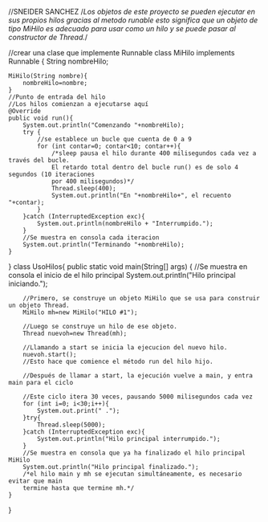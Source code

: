 //SNEIDER SANCHEZ
/*Los objetos de este proyecto se pueden ejecutar en sus propios hilos gracias al metodo runable
esto significa que un objeto de tipo MiHilo es adecuado para usar como un hilo y se puede pasar al
constructor de Thread.*/

//crear una clase que implemente Runnable
 class MiHilo implements Runnable {
    String nombreHilo;

    MiHilo(String nombre){
        nombreHilo=nombre;
    }
    //Punto de entrada del hilo
    //Los hilos comienzan a ejecutarse aquí
    @Override
    public void run(){
        System.out.println("Comenzando "+nombreHilo);
        try {
            //se establece un bucle que cuenta de 0 a 9
            for (int contar=0; contar<10; contar++){
                /*sleep pausa el hilo durante 400 milisegundos cada vez a través del bucle.
                El retardo total dentro del bucle run() es de solo 4 segundos (10 iteraciones
                por 400 milisegundos)*/
                Thread.sleep(400);
                System.out.println("En "+nombreHilo+", el recuento "+contar);
            }
        }catch (InterruptedException exc){
            System.out.println(nombreHilo + "Interrumpido.");
        }
        //Se muestra en consola cada iteracion
        System.out.println("Terminando "+nombreHilo);
    }
}
class UsoHilos{
    public static void main(String[] args) {
        //Se muestra en consola el inicio de el hilo principal
        System.out.println("Hilo principal iniciando.");

        //Primero, se construye un objeto MiHilo que se usa para construir un objeto Thread.
        MiHilo mh=new MiHilo("HILO #1");

        //Luego se construye un hilo de ese objeto.
        Thread nuevoh=new Thread(mh);

        //Llamando a start se inicia la ejecucion del nuevo hilo.
        nuevoh.start();
        //Esto hace que comience el método run del hilo hijo.
        
        //Después de llamar a start, la ejecución vuelve a main, y entra main para el ciclo
        
        //Este ciclo itera 30 veces, pausando 5000 milisegundos cada vez
        for (int i=0; i<30;i++){
            System.out.print(" .");
        }try{
            Thread.sleep(5000);
        }catch (InterruptedException exc){
            System.out.println("Hilo principal interrumpido.");
        }
        //Se muestra en consola que ya ha finalizado el hilo principal MiHilo
        System.out.println("Hilo principal finalizado.");
        /*el hilo main y mh se ejecutan simultáneamente, es necesario evitar que main 
        termine hasta que termine mh.*/
    }
}
